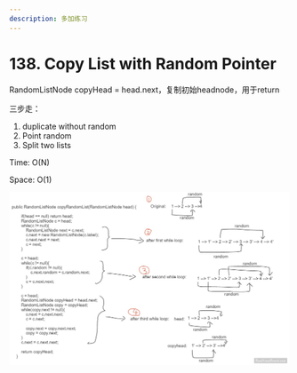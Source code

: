 ```yaml
---
description: 多加练习
---
```


# 138. Copy List with Random Pointer

RandomListNode copyHead = head.next，复制初始headnode，用于return

三步走：

1. duplicate without random&#x20;
2. Point random&#x20;
3. Split two lists

Time: O(N)

Space: O(1)

![](<../../.gitbook/assets/image (40) (1) (1) (1).png>)
